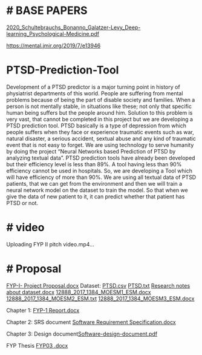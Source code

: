 # # BASE PAPERS 
[2020_Schultebrauchs_Bonanno_Galatzer-Levy_Deep-learning_Psychological-Medicine.pdf](https://github.com/Azka1212/PTSD-Prediction-Tool/files/8618544/2020_Schultebrauchs_Bonanno_Galatzer-Levy_Deep-learning_Psychological-Medicine.pdf)

https://mental.jmir.org/2019/7/e13946


# PTSD-Prediction-Tool
Development of a PTSD predictor is a major turning point in history of physiatrist departments of this world. People are suffering from mental problems because of being the part of disable society and families. When a person is not mentally stable, in situations like these; not only that specific human being suffers but the people around him. Solution to this problem is very vast, that cannot be completed in this project but we are developing a PTSD prediction tool. PTSD basically is a type of depression from which people suffers when they face or experience traumatic events such as war, natural disaster, a serious accident, sextual abuse and any kind of traumatic event that is not easy to forget. We are using technology to serve humanity by doing the project “Neural Networks based Prediction of PTSD by analyzing textual data”. PTSD prediction tools have already been developed but their efficiency level is less than 89%. A tool having less than 90% efficiency cannot be used in hospitals. So, we are developing a Tool which will have efficiency of more than 90%. We are using all textual data of PTSD patients, that we can get from the environment and then we will train a neural network model on the dataset to train the model. So that when we give the data of new patient to it, it can predict whether that patient has PTSD or not.
# # video    

Uploading FYP II pitch video.mp4…

# # Proposal 

[FYP-I- Project Proposal.docx](https://github.com/Azka1212/PTSD-Prediction-Tool/files/8618529/FYP-I-.Project.Proposal.docx)
Dataset:
[PTSD.csv](https://github.com/Azka1212/PTSD-Prediction-Tool/files/10073567/PTSD.csv)
[PTSD.txt](https://github.com/Azka1212/PTSD-Prediction-Tool/files/10073568/PTSD.txt)
[Research notes about dataset.docx](https://github.com/Azka1212/PTSD-Prediction-Tool/files/10073570/Research.notes.about.dataset.docx)
[12888_2017_1384_MOESM1_ESM.docx](https://github.com/Azka1212/PTSD-Prediction-Tool/files/10073571/12888_2017_1384_MOESM1_ESM.docx)
[12888_2017_1384_MOESM2_ESM.txt](https://github.com/Azka1212/PTSD-Prediction-Tool/files/10073572/12888_2017_1384_MOESM2_ESM.txt)
[12888_2017_1384_MOESM3_ESM.docx](https://github.com/Azka1212/PTSD-Prediction-Tool/files/10073573/12888_2017_1384_MOESM3_ESM.docx)

Chapter 1:
[FYP-1 Report.docx](https://github.com/Azka1212/PTSD-Prediction-Tool/files/10073560/FYP-1.Report.docx)

Chapter 2: SRS document 
[Software Requirement Specification.docx](https://github.com/Azka1212/PTSD-Prediction-Tool/files/10073564/Software.Requirement.Specification.docx)

Chapter 3:
Design document[Software-design-document.pdf](https://github.com/Azka1212/PTSD-Prediction-Tool/files/10770710/Software-design-document.pdf)

FYP Thesis
[FYP03 .docx](https://github.com/Azka1212/FYP/files/11482123/FYP03.docx)

 
